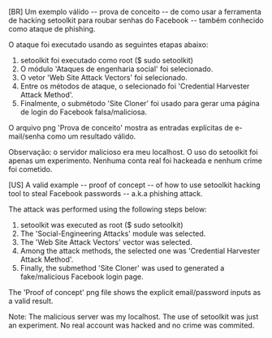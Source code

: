 [BR]
Um exemplo válido -- prova de conceito -- de como usar a ferramenta de hacking setoolkit para roubar senhas do Facebook -- também conhecido como ataque de phishing.

O ataque foi executado usando as seguintes etapas abaixo:

1. setoolkit foi executado como root ($ sudo setoolkit)
2. O módulo 'Ataques de engenharia social' foi selecionado.
3. O vetor 'Web Site Attack Vectors' foi selecionado.
4. Entre os métodos de ataque, o selecionado foi 'Credential Harvester Attack Method'.
5. Finalmente, o submétodo 'Site Cloner' foi usado para gerar uma página de login do Facebook falsa/maliciosa.

O arquivo png 'Prova de conceito' mostra as entradas explícitas de e-mail/senha como um resultado válido.

Observação: o servidor malicioso era meu localhost. O uso do setoolkit foi apenas um experimento. Nenhuma conta real foi hackeada e nenhum crime foi cometido.

[US]
A valid example -- proof of concept -- of how to use setoolkit hacking tool to steal Facebook passwords -- a.k.a phishing attack.

The attack was performed using the following steps below:

1. setoolkit was executed as root ($ sudo setoolkit)
2. The 'Social-Engineering Attacks' module was selected.
3. The 'Web Site Attack Vectors' vector was selected.
4. Among the attack methods, the selected one was 'Credential Harvester Attack Method'.
5. Finally, the submethod 'Site Cloner' was used to generated a fake/malicious Facebook login page.

The 'Proof of concept' png file shows the explicit email/password inputs as a valid result.

Note: The malicious server was my localhost. The use of setoolkit was just an experiment. No real account was hacked and no crime was commited.


